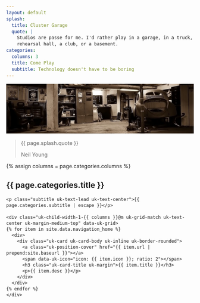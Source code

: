 ```yaml
---
layout: default
splash:
  title: Cluster Garage
  quote: |
    Studios are passe for me. I'd rather play in a garage, in a truck, or a 
    rehearsal hall, a club, or a basement.
categories:
  columns: 3
  title: Come Play
  subtitle: Technology doesn't have to be boring
---
```


<div class="uk-section section-splash" data-uk-scrollspy="cls: uk-animation-slide-bottom-medium; repeat: true">
  <div class="uk-container splash-container">
    <img src="/assets/img/garage.jpg">
  </div>

  <div class="uk-container uk-container-xsmall">
    <blockquote cite="#">
    <p class="uk-margin-small-bottom">{{ page.splash.quote }}</p>
    <footer>Neil Young</footer>
    </blockquote>
  </div>
</div>

{% assign columns = page.categories.columns %}

<div class="uk-section">
  <div class="uk-container">
    <h2 class="uk-text-center heading-hero-2">{{ page.categories.title }}</h2>

    <p class="subtitle uk-text-lead uk-text-center">{{ page.categories.subtitle | escape }}</p>

    <div class="uk-child-width-1-{{ columns }}@m uk-grid-match uk-text-center uk-margin-medium-top" data-uk-grid>
    {% for item in site.data.navigation_home %}
      <div>
        <div class="uk-card uk-card-body uk-inline uk-border-rounded">
          <a class="uk-position-cover" href="{{ item.url | prepend:site.baseurl }}"></a>
          <span data-uk-icon="icon: {{ item.icon }}; ratio: 2"></span>
          <h3 class="uk-card-title uk-margin">{{ item.title }}</h3>
          <p>{{ item.desc }}</p>
        </div>
      </div>
    {% endfor %}
    </div>
  </div>
</div>
